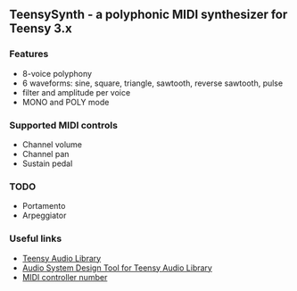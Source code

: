 ## TeensySynth - a polyphonic MIDI synthesizer for Teensy 3.x

### Features
* 8-voice polyphony
* 6 waveforms: sine, square, triangle, sawtooth, reverse sawtooth, pulse
* filter and amplitude per voice
* MONO and POLY mode

### Supported MIDI controls
* Channel volume
* Channel pan
* Sustain pedal

### TODO
 * Portamento
 * Arpeggiator

### Useful links
* [Teensy Audio Library](http://www.pjrc.com/teensy/td_libs_Audio.html)
* [Audio System Design Tool for Teensy Audio Library](http://www.pjrc.com/teensy/gui/)
* [MIDI controller number](http://www.indiana.edu/~emusic/cntrlnumb.html)
